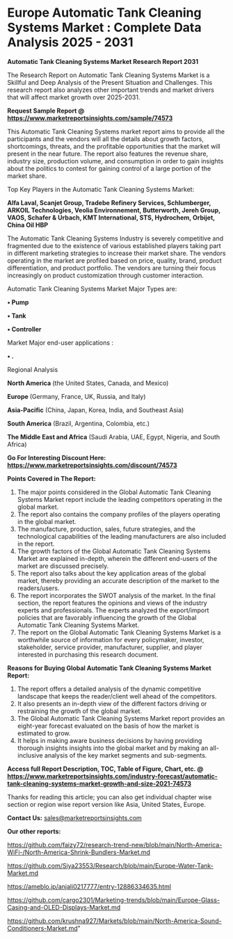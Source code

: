 # Europe Automatic Tank Cleaning Systems Market : Complete Data Analysis 2025 - 2031

<strong>Automatic Tank Cleaning Systems Market Research Report 2031</strong>

The Research Report on Automatic Tank Cleaning Systems Market is a Skillful and Deep Analysis of the Present Situation and Challenges. This research report also analyzes other important trends and market drivers that will affect market growth over 2025-2031.

<strong>Request Sample Report @ <a href=https://www.marketreportsinsights.com/sample/74573>https://www.marketreportsinsights.com/sample/74573</a></strong>

This Automatic Tank Cleaning Systems market report aims to provide all the participants and the vendors will all the details about growth factors, shortcomings, threats, and the profitable opportunities that the market will present in the near future. The report also features the revenue share, industry size, production volume, and consumption in order to gain insights about the politics to contest for gaining control of a large portion of the market share.

Top Key Players in the Automatic Tank Cleaning Systems Market:

<strong>Alfa Laval, Scanjet Group, Tradebe Refinery Services, Schlumberger, ARKOIL Technologies, Veolia Environnement, Butterworth, Jereh Group, VAOS, Schafer & Urbach, KMT International, STS, Hydrochem, Orbijet, China Oil HBP</strong>

The Automatic Tank Cleaning Systems Industry is severely competitive and fragmented due to the existence of various established players taking part in different marketing strategies to increase their market share. The vendors operating in the market are profiled based on price, quality, brand, product differentiation, and product portfolio. The vendors are turning their focus increasingly on product customization through customer interaction.

Automatic Tank Cleaning Systems Market Major Types are:

<strong>• Pump

• Tank

• Controller</strong>

Market Major end-user applications :

<strong>• .</strong>

Regional Analysis

</u><strong><b>North America</b></strong> (the United States, Canada, and Mexico)

<strong><b>Europe </b></strong>(Germany, France, UK, Russia, and Italy)

<strong><b>Asia-Pacific</b></strong> (China, Japan, Korea, India, and Southeast Asia)

<strong><b>South America</b></strong> (Brazil, Argentina, Colombia, etc.)

<strong><b>The Middle East and Africa</b></strong> (Saudi Arabia, UAE, Egypt, Nigeria, and South Africa)

<strong>Go For Interesting Discount Here: <a href=https://www.marketreportsinsights.com/discount/74573>https://www.marketreportsinsights.com/discount/74573</a></strong>

<strong>Points Covered in The Report:</strong>
<ol>
  <li>The major points considered in the Global Automatic Tank Cleaning Systems Market report include the leading competitors operating in the global market.</li>
  <li>The report also contains the company profiles of the players operating in the global market.</li>
  <li>The manufacture, production, sales, future strategies, and the technological capabilities of the leading manufacturers are also included in the report.</li>
  <li>The growth factors of the Global Automatic Tank Cleaning Systems Market are explained in-depth, wherein the different end-users of the market are discussed precisely.</li>
  <li>The report also talks about the key application areas of the global market, thereby providing an accurate description of the market to the readers/users.</li>
  <li>The report incorporates the SWOT analysis of the market. In the final section, the report features the opinions and views of the industry experts and professionals. The experts analyzed the export/import policies that are favorably influencing the growth of the Global Automatic Tank Cleaning Systems Market.</li>
  <li>The report on the Global Automatic Tank Cleaning Systems Market is a worthwhile source of information for every policymaker, investor, stakeholder, service provider, manufacturer, supplier, and player interested in purchasing this research document.</li>
</ol>
<strong>Reasons for Buying Global Automatic Tank Cleaning Systems Market Report:</strong>

<ol>
  <li>The report offers a detailed analysis of the dynamic competitive landscape that keeps the reader/client well ahead of the competitors.</li>
  <li>It also presents an in-depth view of the different factors driving or restraining the growth of the global market.</li>
  <li>The Global Automatic Tank Cleaning Systems Market report provides an eight-year forecast evaluated on the basis of how the market is estimated to grow.</li>
  <li>It helps in making aware business decisions by having providing thorough insights insights into the global market and by making an all-inclusive analysis of the key market segments and sub-segments.</li>
</ol>
<strong>Access full Report Description, TOC, Table of Figure, Chart, etc. @ <a href=https://www.marketreportsinsights.com/industry-forecast/automatic-tank-cleaning-systems-market-growth-and-size-2021-74573>https://www.marketreportsinsights.com/industry-forecast/automatic-tank-cleaning-systems-market-growth-and-size-2021-74573</a></strong>


Thanks for reading this article; you can also get individual chapter wise section or region wise report version like Asia, United States, Europe.

<strong>Contact Us:</strong>
sales@marketreportsinsights.com

<strong>Our other reports:</strong>

<a href=https://github.com/faizy72/research-trend-new/blob/main/North-America-WiFi-/North-America-Shrink-Bundlers-Market.md>https://github.com/faizy72/research-trend-new/blob/main/North-America-WiFi-/North-America-Shrink-Bundlers-Market.md</a>

<a href=https://github.com/Siya23553/Research/blob/main/Europe-Water-Tank-Market.md>https://github.com/Siya23553/Research/blob/main/Europe-Water-Tank-Market.md</a>

<a href=https://ameblo.jp/anjali0217777/entry-12886334635.html>https://ameblo.jp/anjali0217777/entry-12886334635.html</a>

<a href=https://github.com/cargo2301/Marketing-trends/blob/main/Europe-Glass-Casing-and-OLED-Displays-Market.md>https://github.com/cargo2301/Marketing-trends/blob/main/Europe-Glass-Casing-and-OLED-Displays-Market.md</a>

<a href=https://github.com/krushna927/Markets/blob/main/North-America-Sound-Conditioners-Market.md>https://github.com/krushna927/Markets/blob/main/North-America-Sound-Conditioners-Market.md</a>"
